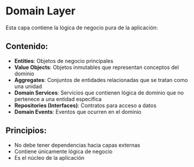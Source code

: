# Domain Layer

Esta capa contiene la lógica de negocio pura de la aplicación:

## Contenido:
- **Entities**: Objetos de negocio principales
- **Value Objects**: Objetos inmutables que representan conceptos del dominio
- **Aggregates**: Conjuntos de entidades relacionadas que se tratan como una unidad
- **Domain Services**: Servicios que contienen lógica de dominio que no pertenece a una entidad específica
- **Repositories (Interfaces)**: Contratos para acceso a datos
- **Domain Events**: Eventos que ocurren en el dominio

## Principios:
- No debe tener dependencias hacia capas externas
- Contiene únicamente lógica de negocio
- Es el núcleo de la aplicación
